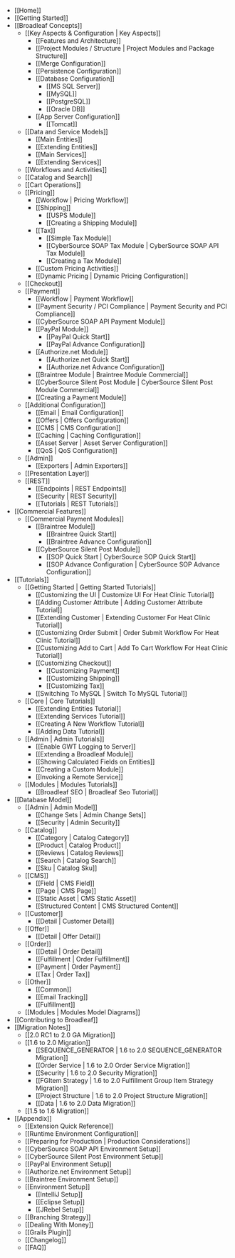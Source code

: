 - [[Home]]
- [[Getting Started]]
- [[Broadleaf Concepts]]
    - [[Key Aspects & Configuration | Key Aspects]]
        - [[Features and Architecture]]
        - [[Project Modules / Structure | Project Modules and Package Structure]]
        - [[Merge Configuration]]
        - [[Persistence Configuration]]
        - [[Database Configuration]]
            - [[MS SQL Server]]
            - [[MySQL]]
            - [[PostgreSQL]]
            - [[Oracle DB]]
        - [[App Server Configuration]]
            - [[Tomcat]]
    - [[Data and Service Models]]
        - [[Main Entities]]
        - [[Extending Entities]]
        - [[Main Services]]
        - [[Extending Services]]
    - [[Workflows and Activities]]
    - [[Catalog and Search]]
    - [[Cart Operations]]
    - [[Pricing]]
        - [[Workflow | Pricing Workflow]]
        - [[Shipping]]
            - [[USPS Module]]
            - [[Creating a Shipping Module]]
        - [[Tax]]
            - [[Simple Tax Module]]
            - [[CyberSource SOAP Tax Module | CyberSource SOAP API Tax Module]]
            - [[Creating a Tax Module]]
        - [[Custom Pricing Activities]]
        - [[Dynamic Pricing | Dynamic Pricing Configuration]]
    - [[Checkout]]
    - [[Payment]]
        - [[Workflow | Payment Workflow]]
        - [[Payment Security / PCI Compliance | Payment Security and PCI Compliance]]
        - [[CyberSource SOAP API Payment Module]]
        - [[PayPal Module]]
            - [[PayPal Quick Start]]
            - [[PayPal Advance Configuration]]
    	- [[Authorize.net Module]]
    	    - [[Authorize.net Quick Start]]
    	    - [[Authorize.net Advance Configuration]]
        - [[Braintree Module | Braintree Module Commercial]]
        - [[CyberSource Silent Post Module | CyberSource Silent Post Module Commercial]]
        - [[Creating a Payment Module]]
    - [[Additional Configuration]]
        - [[Email | Email Configuration]]
        - [[Offers | Offers Configuration]]
        - [[CMS | CMS Configuration]]
        - [[Caching | Caching Configuration]]
        - [[Asset Server | Asset Server Configuration]]
        - [[QoS | QoS Configuration]]
    - [[Admin]]
        - [[Exporters | Admin Exporters]]
    - [[Presentation Layer]]
    - [[REST]]
        - [[Endpoints | REST Endpoints]]
        - [[Security | REST Security]]
        - [[Tutorials | REST Tutorials]]
- [[Commercial Features]]
    - [[Commercial Payment Modules]]
        - [[Braintree Module]]
            - [[Braintree Quick Start]]
            - [[Braintree Advance Configuration]]
        - [[CyberSource Silent Post Module]]
            - [[SOP Quick Start | CyberSource SOP Quick Start]]
            - [[SOP Advance Configuration | CyberSource SOP Advance Configuration]]
- [[Tutorials]]
    - [[Getting Started | Getting Started Tutorials]]
        - [[Customizing the UI | Customize UI For Heat Clinic Tutorial]]
        - [[Adding Customer Attribute | Adding Customer Attribute Tutorial]]
        - [[Extending Customer | Extending Customer For Heat Clinic Tutorial]]
        - [[Customizing Order Submit | Order Submit Workflow For Heat Clinic Tutorial]]
        - [[Customizing Add to Cart | Add To Cart Workflow For Heat Clinic Tutorial]]
        - [[Customizing Checkout]]
           - [[Customizing Payment]]
           - [[Customizing Shipping]]
           - [[Customizing Tax]]
        - [[Switching To MySQL | Switch To MySQL Tutorial]]
    - [[Core | Core Tutorials]]
        - [[Extending Entities Tutorial]]
        - [[Extending Services Tutorial]]
        - [[Creating A New Workflow Tutorial]]
        - [[Adding Data Tutorial]]
    - [[Admin | Admin Tutorials]]
        - [[Enable GWT Logging to Server]]
        - [[Extending a Broadleaf Module]]
        - [[Showing Calculated Fields on Entities]]
        - [[Creating a Custom Module]]
        - [[Invoking a Remote Service]]
    - [[Modules | Modules Tutorials]]
    	- [[Broadleaf SEO | Broadleaf Seo Tutorial]]
- [[Database Model]]
	- [[Admin | Admin Model]]
		- [[Change Sets | Admin Change Sets]]
		- [[Security | Admin Security]]
	- [[Catalog]]
		- [[Category | Catalog Category]]
		- [[Product | Catalog Product]]
		- [[Reviews | Catalog Reviews]]
		- [[Search | Catalog Search]]
		- [[Sku | Catalog Sku]]
	- [[CMS]]
		- [[Field | CMS Field]]		
		- [[Page | CMS Page]]
		- [[Static Asset | CMS Static Asset]]
		- [[Structured Content | CMS Structured Content]]
	- [[Customer]]
		- [[Detail | Customer Detail]]
	- [[Offer]]
		- [[Detail | Offer Detail]]
	- [[Order]]
		- [[Detail | Order Detail]]
		- [[Fulfillment | Order Fulfillment]]
		- [[Payment | Order Payment]]
		- [[Tax | Order Tax]]
	- [[Other]]
		- [[Common]]
		- [[Email Tracking]]
		- [[Fulfillment]]
	- [[Modules | Modules Model Diagrams]]
- [[Contributing to Broadleaf]]
- [[Migration Notes]]
    - [[2.0 RC1 to 2.0 GA Migration]]
    - [[1.6 to 2.0 Migration]]
        - [[SEQUENCE_GENERATOR | 1.6 to 2.0 SEQUENCE_GENERATOR Migration]]
        - [[Order Service | 1.6 to 2.0 Order Service Migration]]
        - [[Security | 1.6 to 2.0 Security Migration]]
        - [[FGItem Strategy | 1.6 to 2.0 Fulfillment Group Item Strategy Migration]]
        - [[Project Structure | 1.6 to 2.0 Project Structure Migration]]
        - [[Data | 1.6 to 2.0 Data Migration]]
    - [[1.5 to 1.6 Migration]]
- [[Appendix]]
    - [[Extension Quick Reference]]
    - [[Runtime Environment Configuration]]
    - [[Preparing for Production | Production Considerations]]
    - [[CyberSource SOAP API Environment Setup]]
    - [[CyberSource Silent Post Environment Setup]]
    - [[PayPal Environment Setup]]
    - [[Authorize.net Environment Setup]]
    - [[Braintree Environment Setup]]
    - [[Environment Setup]]
        - [[IntelliJ Setup]]
        - [[Eclipse Setup]]
        - [[JRebel Setup]]
    - [[Branching Strategy]]
    - [[Dealing With Money]]
    - [[Grails Plugin]]
    - [[Changelog]]
    - [[FAQ]]
